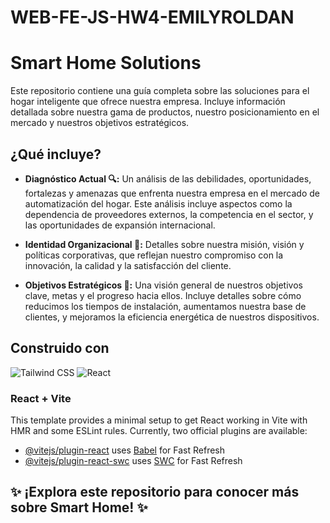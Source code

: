 # WEB-FE-JS-HW4-EMILYROLDAN

# Smart Home Solutions

Este repositorio contiene una guía completa sobre las soluciones para el hogar inteligente que ofrece nuestra empresa. Incluye información detallada sobre nuestra gama de productos, nuestro posicionamiento en el mercado y nuestros objetivos estratégicos.

## ¿Qué incluye?

- **Diagnóstico Actual 🔍:** Un análisis de las debilidades, oportunidades, fortalezas y amenazas que enfrenta nuestra empresa en el mercado de automatización del hogar. Este análisis incluye aspectos como la dependencia de proveedores externos, la competencia en el sector, y las oportunidades de expansión internacional.

- **Identidad Organizacional 🏢:** Detalles sobre nuestra misión, visión y políticas corporativas, que reflejan nuestro compromiso con la innovación, la calidad y la satisfacción del cliente.

- **Objetivos Estratégicos 🎯:** Una visión general de nuestros objetivos clave, metas y el progreso hacia ellos. Incluye detalles sobre cómo reducimos los tiempos de instalación, aumentamos nuestra base de clientes, y mejoramos la eficiencia energética de nuestros dispositivos.


## Construido con
![Tailwind CSS](https://img.shields.io/badge/Tailwind%20CSS-20232A?style=for-the-badge&logo=tailwindcss&logoColor=38B2AC&color=white)
![React](https://img.shields.io/badge/React-20232A?style=for-the-badge&logo=react&logoColor=61DAFB&color=white)

### React + Vite
This template provides a minimal setup to get React working in Vite with HMR and some ESLint rules.
Currently, two official plugins are available:

- [@vitejs/plugin-react](https://github.com/vitejs/vite-plugin-react/blob/main/packages/plugin-react/README.md) uses [Babel](https://babeljs.io/) for Fast Refresh
- [@vitejs/plugin-react-swc](https://github.com/vitejs/vite-plugin-react-swc) uses [SWC](https://swc.rs/) for Fast Refresh
  


## ✨ ¡Explora este repositorio para conocer más sobre Smart Home! ✨


